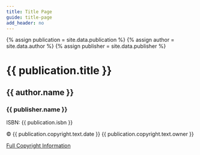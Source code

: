 ```yaml
---
title: Title Page
guide: title-page
add_header: no
---
```

{% assign publication = site.data.publication %}
{% assign author = site.data.author %}
{% assign publisher = site.data.publisher %}

# {{ publication.title }}

## {{ author.name }}

### {{ publisher.name }}

ISBN: {{ publication.isbn }}

&copy; {{ publication.copyright.text.date }} {{ publication.copyright.text.owner }}

[Full Copyright Information](copyright.html)

